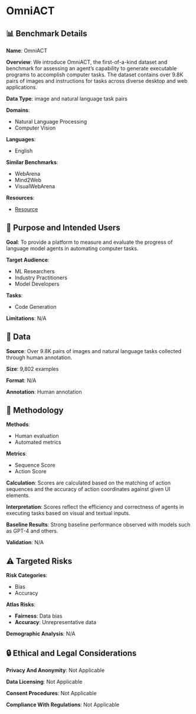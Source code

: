 # OmniACT

## 📊 Benchmark Details

**Name**: OmniACT

**Overview**: We introduce OmniACT, the first-of-a-kind dataset and benchmark for assessing an agent’s capability to generate executable programs to accomplish computer tasks. The dataset contains over 9.8K pairs of images and instructions for tasks across diverse desktop and web applications.

**Data Type**: image and natural language task pairs

**Domains**:
- Natural Language Processing
- Computer Vision

**Languages**:
- English

**Similar Benchmarks**:
- WebArena
- Mind2Web
- VisualWebArena

**Resources**:
- [Resource](https://huggingface.co/datasets/Writer/omniact)

## 🎯 Purpose and Intended Users

**Goal**: To provide a platform to measure and evaluate the progress of language model agents in automating computer tasks.

**Target Audience**:
- ML Researchers
- Industry Practitioners
- Model Developers

**Tasks**:
- Code Generation

**Limitations**: N/A

## 💾 Data

**Source**: Over 9.8K pairs of images and natural language tasks collected through human annotation.

**Size**: 9,802 examples

**Format**: N/A

**Annotation**: Human annotation

## 🔬 Methodology

**Methods**:
- Human evaluation
- Automated metrics

**Metrics**:
- Sequence Score
- Action Score

**Calculation**: Scores are calculated based on the matching of action sequences and the accuracy of action coordinates against given UI elements.

**Interpretation**: Scores reflect the efficiency and correctness of agents in executing tasks based on visual and textual inputs.

**Baseline Results**: Strong baseline performance observed with models such as GPT-4 and others.

**Validation**: N/A

## ⚠️ Targeted Risks

**Risk Categories**:
- Bias
- Accuracy

**Atlas Risks**:
- **Fairness**: Data bias
- **Accuracy**: Unrepresentative data

**Demographic Analysis**: N/A

## 🔒 Ethical and Legal Considerations

**Privacy And Anonymity**: Not Applicable

**Data Licensing**: Not Applicable

**Consent Procedures**: Not Applicable

**Compliance With Regulations**: Not Applicable
